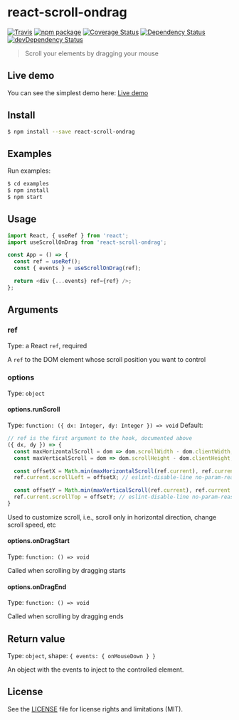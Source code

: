 # react-scroll-ondrag

[![Travis][build-badge]][build]
[![npm package][npm-badge]][npm]
[![Coverage Status][coveralls-badge]][coveralls]
[![Dependency Status][dependency-status-badge]][dependency-status]
[![devDependency Status][dev-dependency-status-badge]][dev-dependency-status]

> Scroll your elements by dragging your mouse

## Live demo

You can see the simplest demo here: [Live demo](https://codesandbox.io/s/react-scroll-ondrag-demo-v001-2dhu1)

## Install

```bash
$ npm install --save react-scroll-ondrag
```

## Examples

Run examples:

```bash
$ cd examples
$ npm install
$ npm start
```

## Usage

```javascript
import React, { useRef } from 'react';
import useScrollOnDrag from 'react-scroll-ondrag';

const App = () => {
  const ref = useRef();
  const { events } = useScrollOnDrag(ref);

  return <div {...events} ref={ref} />;
};
```

## Arguments

### ref

Type: a React `ref`, required

A `ref` to the DOM element whose scroll position you want to control

### options

Type: `object`

#### options.runScroll

Type: `function: ({ dx: Integer, dy: Integer }) => void`
Default:

```javascript
// ref is the first argument to the hook, documented above
({ dx, dy }) => {
  const maxHorizontalScroll = dom => dom.scrollWidth - dom.clientWidth;
  const maxVerticalScroll = dom => dom.scrollHeight - dom.clientHeight;

  const offsetX = Math.min(maxHorizontalScroll(ref.current), ref.current.scrollLeft + dx);
  ref.current.scrollLeft = offsetX; // eslint-disable-line no-param-reassign

  const offsetY = Math.min(maxVerticalScroll(ref.current), ref.current.scrollTop + dy);
  ref.current.scrollTop = offsetY; // eslint-disable-line no-param-reassign
}
```

Used to customize scroll, i.e., scroll only in horizontal direction, change scroll speed, etc

#### options.onDragStart

Type: `function: () => void`

Called when scrolling by dragging starts

#### options.onDragEnd

Type: `function: () => void`

Called when scrolling by dragging ends

## Return value

Type: `object`, shape: `{ events: { onMouseDown } }`

An object with the events to inject to the controlled element.

## License

See the [LICENSE](LICENSE.md) file for license rights and limitations (MIT).

[build-badge]: https://img.shields.io/github/workflow/status/dotcore64/react-scroll-ondrag/test/master?style=flat-square
[build]: https://github.com/dotcore64/react-scroll-ondrag/actions

[npm-badge]: https://img.shields.io/npm/v/react-scroll-ondrag.svg?style=flat-square
[npm]: https://www.npmjs.org/package/react-scroll-ondrag

[coveralls-badge]: https://img.shields.io/coveralls/perrin4869/react-scroll-ondrag/master.svg?style=flat-square
[coveralls]: https://coveralls.io/r/perrin4869/react-scroll-ondrag

[dependency-status-badge]: https://david-dm.org/perrin4869/react-scroll-ondrag.svg?style=flat-square
[dependency-status]: https://david-dm.org/perrin4869/react-scroll-ondrag

[dev-dependency-status-badge]: https://david-dm.org/perrin4869/react-scroll-ondrag/dev-status.svg?style=flat-square
[dev-dependency-status]: https://david-dm.org/perrin4869/react-scroll-ondrag#info=devDependencies
